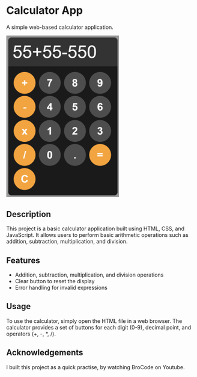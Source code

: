 # Calculator App

A simple web-based calculator application.

<img src="./demo-images/demo-1.png" width=300px/>

## Description

This project is a basic calculator application built using HTML, CSS, and JavaScript. It allows users to perform basic arithmetic operations such as addition, subtraction, multiplication, and division.

## Features

- Addition, subtraction, multiplication, and division operations
- Clear button to reset the display
- Error handling for invalid expressions

## Usage

To use the calculator, simply open the HTML file in a web browser. The calculator provides a set of buttons for each digit (0-9), decimal point, and operators (+, -, *, /).

## Acknowledgements

I built this project as a quick practise, by watching BroCode on Youtube.
